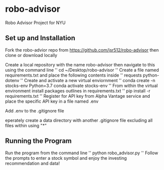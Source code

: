 # robo-advisor
Robo Advisor Project for NYU

## Set up and Installation
Fork the robo-advior repo from https://github.com/jsr512/robo-advisor then clone or download locally 

Create a local repository with the name robo-advisor then navigate to this using the command line
    ''
    cd ~/Desktop/robo-advisor
    ''
Create a file named requirements.txt and place the following contents inside
    ''
    requests
    python-dotenv
    ''
Create and activate a new virtual enviornment
    ''
    conda create -n stocks-env Python=3.7
    conda activate stocks-env
    ''
From within the virtual environment install packages outlines in requirements.txt
    ''
    pip install -r requirements.txt
    ''
Register for API key from Alpha Vantage service and place the specific API key in a file named .env

Add .env to the .gitignore file

eperately create a data directory with another .gitignore file excluding all files within using "*"

## Running the Program
Run the program from the command line
    ''
    python robo_advisor.py
    ''
Follow the prompts to enter a stock symbol and enjoy the investing recommendation and data!
